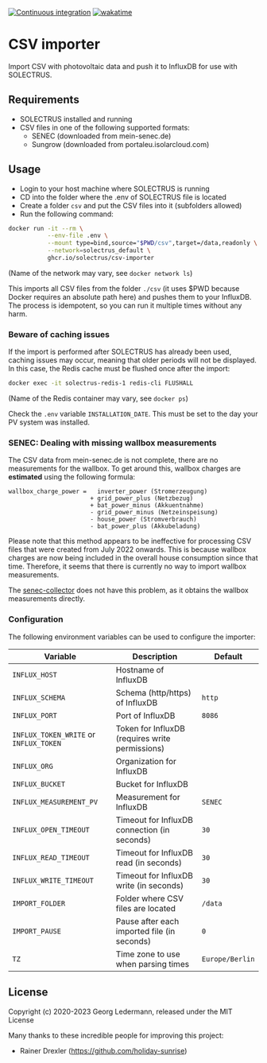 [![Continuous integration](https://github.com/solectrus/csv-importer/actions/workflows/push.yml/badge.svg)](https://github.com/solectrus/csv-importer/actions/workflows/push.yml)
[![wakatime](https://wakatime.com/badge/user/697af4f5-617a-446d-ba58-407e7f3e0243/project/ccfef5d1-6717-4411-9895-69dc32ad5c91.svg)](https://wakatime.com/badge/user/697af4f5-617a-446d-ba58-407e7f3e0243/project/ccfef5d1-6717-4411-9895-69dc32ad5c91)

# CSV importer

Import CSV with photovoltaic data and push it to InfluxDB for use with SOLECTRUS.

## Requirements

- SOLECTRUS installed and running
- CSV files in one of the following supported formats:
  - SENEC (downloaded from mein-senec.de)
  - Sungrow (downloaded from portaleu.isolarcloud.com)

## Usage

- Login to your host machine where SOLECTRUS is running
- CD into the folder where the .env of SOLECTRUS file is located
- Create a folder `csv` and put the CSV files into it (subfolders allowed)
- Run the following command:

```bash
docker run -it --rm \
           --env-file .env \
           --mount type=bind,source="$PWD/csv",target=/data,readonly \
           --network=solectrus_default \
           ghcr.io/solectrus/csv-importer
```

(Name of the network may vary, see `docker network ls`)

This imports all CSV files from the folder `./csv` (it uses $PWD because Docker requires an absolute path here) and pushes them to your InfluxDB.
The process is idempotent, so you can run it multiple times without any harm.

### Beware of caching issues

If the import is performed after SOLECTRUS has already been used, caching issues may occur, meaning that older periods will not be displayed. In this case, the Redis cache must be flushed once after the import:

```bash
docker exec -it solectrus-redis-1 redis-cli FLUSHALL
```

(Name of the Redis container may vary, see `docker ps`)

Check the `.env` variable `INSTALLATION_DATE`. This must be set to the day your PV system was installed.

### SENEC: Dealing with missing wallbox measurements

The CSV data from mein-senec.de is not complete, there are no measurements for the wallbox. To get around this, wallbox charges are **estimated** using the following formula:

```
wallbox_charge_power =   inverter_power (Stromerzeugung)
                       + grid_power_plus (Netzbezug)
                       + bat_power_minus (Akkuentnahme)
                       - grid_power_minus (Netzeinspeisung)
                       - house_power (Stromverbrauch)
                       - bat_power_plus (Akkubeladung)
```

Please note that this method appears to be ineffective for processing CSV files that were created from July 2022 onwards. This is because wallbox charges are now being included in the overall house consumption since that time. Therefore, it seems that there is currently no way to import wallbox measurements.

The [senec-collector](https://github.com/solectrus/senec-collector) does not have this problem, as it obtains the wallbox measurements directly.

### Configuration

The following environment variables can be used to configure the importer:

| Variable                               | Description                                     | Default         |
| -------------------------------------- | ----------------------------------------------- | --------------- |
| `INFLUX_HOST`                          | Hostname of InfluxDB                            |                 |
| `INFLUX_SCHEMA`                        | Schema (http/https) of InfluxDB                 | `http`          |
| `INFLUX_PORT`                          | Port of InfluxDB                                | `8086`          |
| `INFLUX_TOKEN_WRITE` or `INFLUX_TOKEN` | Token for InfluxDB (requires write permissions) |                 |
| `INFLUX_ORG`                           | Organization for InfluxDB                       |                 |
| `INFLUX_BUCKET`                        | Bucket for InfluxDB                             |                 |
| `INFLUX_MEASUREMENT_PV`                | Measurement for InfluxDB                        | `SENEC`         |
| `INFLUX_OPEN_TIMEOUT`                  | Timeout for InfluxDB connection (in seconds)    | `30`            |
| `INFLUX_READ_TIMEOUT`                  | Timeout for InfluxDB read (in seconds)          | `30`            |
| `INFLUX_WRITE_TIMEOUT`                 | Timeout for InfluxDB write (in seconds)         | `30`            |
| `IMPORT_FOLDER`                        | Folder where CSV files are located              | `/data`         |
| `IMPORT_PAUSE`                         | Pause after each imported file (in seconds)     | `0`             |
| `TZ`                                   | Time zone to use when parsing times             | `Europe/Berlin` |

## License

Copyright (c) 2020-2023 Georg Ledermann, released under the MIT License

Many thanks to these incredible people for improving this project:

- Rainer Drexler (https://github.com/holiday-sunrise)
